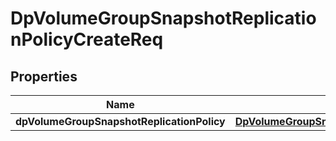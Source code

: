 # DpVolumeGroupSnapshotReplicationPolicyCreateReq

## Properties
Name | Type | Description | Notes
------------ | ------------- | ------------- | -------------
**dpVolumeGroupSnapshotReplicationPolicy** | [**DpVolumeGroupSnapshotReplicationPolicyCreateReqPolicy**](DpVolumeGroupSnapshotReplicationPolicyCreateReqPolicy.md) |  | 
